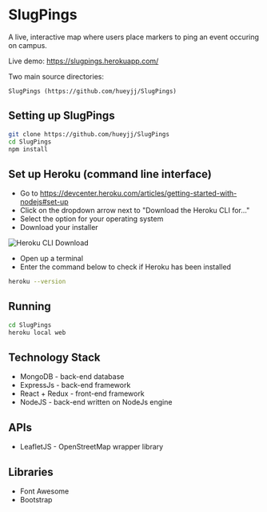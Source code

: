 # SlugPings
A live, interactive map where users place markers to ping an event occuring on campus.

Live demo: https://slugpings.herokuapp.com/

Two main source directories: 

    SlugPings (https://github.com/hueyjj/SlugPings)

## Setting up SlugPings
```bash
git clone https://github.com/hueyjj/SlugPings
cd SlugPings
npm install
```

## Set up Heroku (command line interface)
- Go to https://devcenter.heroku.com/articles/getting-started-with-nodejs#set-up
- Click on the dropdown arrow next to "Download the Heroku CLI for..."
- Select the option for your operating system
- Download your installer

![Heroku CLI Download](https://raw.githubusercontent.com/hueyjj/SlugPings/master/screenshots/HerokuCLI.PNG)

- Open up a terminal
- Enter the command below to check if Heroku has been installed
```bash
heroku --version
```

## Running
```bash
cd SlugPings
heroku local web
```

## Technology Stack
- MongoDB - back-end database
- ExpressJs - back-end framework
- React + Redux - front-end framework
- NodeJS - back-end written on NodeJs engine

## APIs
- LeafletJS - OpenStreetMap wrapper library

## Libraries
- Font Awesome
- Bootstrap